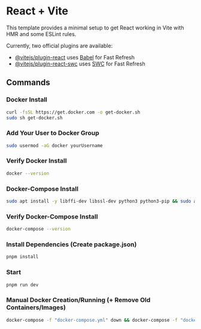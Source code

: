 # React + Vite

This template provides a minimal setup to get React working in Vite with HMR and some ESLint rules.

Currently, two official plugins are available:

- [@vitejs/plugin-react](https://github.com/vitejs/vite-plugin-react/blob/main/packages/plugin-react/README.md) uses [Babel](https://babeljs.io/) for Fast Refresh
- [@vitejs/plugin-react-swc](https://github.com/vitejs/vite-plugin-react-swc) uses [SWC](https://swc.rs/) for Fast Refresh

## Commands

### Docker Install

```bash
curl -fsSL https://get.docker.com -o get-docker.sh
sudo sh get-docker.sh
```

### Add Your User to Docker Group

```bash
sudo usermod -aG docker yourUsername
```

### Verify Docker Install

```bash
docker --version
```

### Docker-Compose Install

```bash
sudo apt install -y libffi-dev libssl-dev python3 python3-pip && sudo apt install docker-compose
```

### Verify Docker-Compose Install

```bash
docker-compose --version
```

### Install Dependencies (Create package.json)

```bash
pnpm install
```

### Start

```bash
pnpm run dev
```

### Manual Docker Creation/Running (+ Remove Old Containers/Images)

```bash
docker-compose -f "docker-compose.yml" down && docker-compose -f "docker-compose.yml" build && docker-compose -f "docker-compose.yml" up -d
```